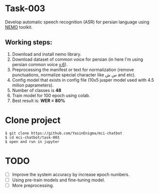 # Task-003
Develop automatic speech recognition (ASR) for persian language using [NEMO](https://github.com/NVIDIA/NeMo) toolkit.

## Working steps:
1. Download and install nemo library.
2. Download dataset of common voice for persian (in here I'm using persian common voice [v.6](https://commonvoice.mozilla.org/)).
3. Preprocessing the manifest or text for normalization (remove punctuations, normalize special character like س ش and etc).
4. Config model that exists in config file (10x5 jusper model used with 4.5 milion paprameters).
5. Number of classes is **48**
6. Train model for 100 epoch using colab.
7. Best result is: **WER = 80%**



# Clone project 
```shell
$ git clone https://github.com/YasinEnigma/mci-chatbot
$ cd mci-chatbot/task-003
$ open and run in jupyter
```


# TODO
- [ ] Improve the system accuracy by increase epoch numbers.
- [ ] Using pre-train models and fine-tuning model.
- [ ] More preprocessing.
